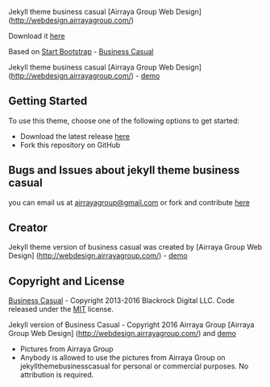 Jekyll theme business casual [Airraya Group Web Design] (http://webdesign.airrayagroup.com/)

Download it [here](https://github.com/airrayagroupwebdesign/jekyllthemeofbusinesscasual/archive/master.zip)

Based on [Start Bootstrap](http://startbootstrap.com/) - [Business Casual](http://startbootstrap.com/template-overviews/business-casual/)

Jekyll theme business casual [Airraya Group Web Design] (http://webdesign.airrayagroup.com/) - [demo](http://www.yourfreebies.org/jekyllthemeofbusinesscasual)

## Getting Started

To use this theme, choose one of the following options to get started:
* Download the latest release [here](https://github.com/airrayagroupwebdesign/jekyllthemeofbusinesscasual)
* Fork this repository on GitHub

## Bugs and Issues about jekyll theme business casual

you can email us at airrayagroup@gmail.com or fork and contribute [here](https://github.com/airrayagroupwebdesign/jekyllthemeofbusinesscasual#fork-destination-box)

## Creator

Jekyll theme version of business casual was created by
[Airraya Group Web Design] (http://webdesign.airrayagroup.com/) - [demo](http://www.yourfreebies.org/jekyllthemeofbusinesscasual)

## Copyright and License
[Business Casual](http://startbootstrap.com/template-overviews/business-casual/) - Copyright 2013-2016 Blackrock Digital LLC. Code released under the [MIT](https://github.com/BlackrockDigital/startbootstrap-business-casual/blob/gh-pages/LICENSE) license.

Jekyll version of Business Casual - Copyright 2016 Airraya Group [Airraya Group Web Design] (http://webdesign.airrayagroup.com/) and [demo](http://www.yourfreebies.org/jekyllthemeofbusinesscasual)
* Pictures from Airraya Group
* Anybody is allowed to use the pictures from Airraya Group on jekyllthemebusinesscasual for personal or commercial purposes. No attribution is required. 